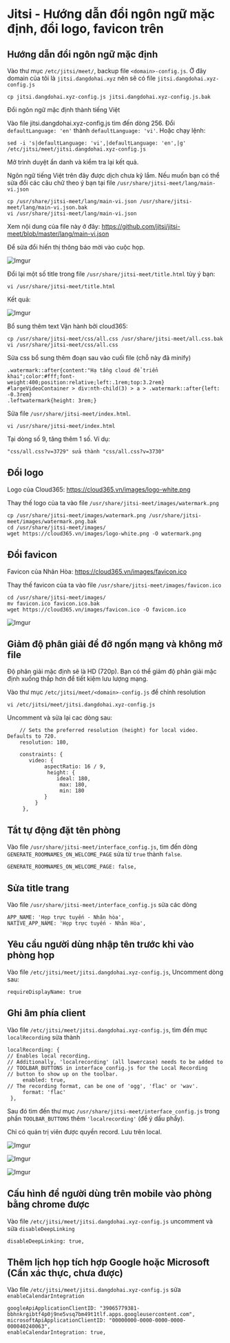 # Jitsi - Hướng dẫn đổi ngôn ngữ mặc định, đổi logo, favicon trên 

## Hướng dẫn đổi ngôn ngữ mặc định

Vào thư mục `/etc/jitsi/meet/`, backup file `<domain>-config.js`. Ở đây domain của tôi là `jitsi.dangdohai.xyz` nên sẽ có file `jitsi.dangdohai.xyz-config.js`

    cp jitsi.dangdohai.xyz-config.js jitsi.dangdohai.xyz-config.js.bak

Đổi ngôn ngữ mặc định thành tiếng Việt

Vào file jitsi.dangdohai.xyz-config.js tìm đến dòng 256. Đổi `defaultLanguage: 'en'` thành `defaultLanguage: 'vi'`. Hoặc chạy lệnh:

    sed -i 's|defaultLanguage: 'vi',|defaultLanguage: 'en',|g' /etc/jitsi/meet/jitsi.dangdohai.xyz-config.js

Mở trình duyệt ẩn danh và kiểm tra lại kết quả.

Ngôn ngữ tiếng Việt trên đây được dịch chưa kỹ lắm. Nếu muốn bạn có thể sửa đổi các câu chữ theo ý bạn tại file `/usr/share/jitsi-meet/lang/main-vi.json`

    cp /usr/share/jitsi-meet/lang/main-vi.json /usr/share/jitsi-meet/lang/main-vi.json.bak
    vi /usr/share/jitsi-meet/lang/main-vi.json

Xem nội dung của file này ở đây: https://github.com/jitsi/jitsi-meet/blob/master/lang/main-vi.json

Để sửa đổi hiển thị thông báo mời vào cuộc họp.

![Imgur](https://i.imgur.com/cVln6B1.png)

Đổi lại một số title trong file `/usr/share/jitsi-meet/title.html` tùy ý bạn:

    vi /usr/share/jitsi-meet/title.html

Kết quả:

![Imgur](https://i.imgur.com/o5Dvl1z.png)

Bổ sung thêm text Vận hành bởi cloud365:

    cp /usr/share/jitsi-meet/css/all.css /usr/share/jitsi-meet/all.css.bak
    vi /usr/share/jitsi-meet/css/all.css


Sửa css bổ sung thêm đoạn sau vào cuối file (chỗ này đã minify)

    .watermark::after{content:"Hạ tầng cloud để triển khai";color:#fff;font-weight:400;position:relative;left:.1rem;top:3.2rem}
    #largeVideoContainer > div:nth-child(3) > a > .watermark::after{left: -0.3rem}
    .leftwatermark{height: 3rem;}

Sửa file `/usr/share/jitsi-meet/index.html`. 

    vi /usr/share/jitsi-meet/index.html

Tại dòng số 9, tăng thêm 1 số. Ví dụ:

    "css/all.css?v=3729" sửa thành "css/all.css?v=3730"

## Đổi logo

Logo của Cloud365: https://cloud365.vn/images/logo-white.png
 
Thay thế logo của ta vào file `/usr/share/jitsi-meet/images/watermark.png`

    cp /usr/share/jitsi-meet/images/watermark.png /usr/share/jitsi-meet/images/watermark.png.bak
    cd /usr/share/jitsi-meet/images/
    wget https://cloud365.vn/images/logo-white.png -O watermark.png

## Đổi favicon

Favicon của Nhân Hòa: https://cloud365.vn/images/favicon.ico

Thay thế favicon của ta vào file `/usr/share/jitsi-meet/images/favicon.ico`

    cd /usr/share/jitsi-meet/images/
    mv favicon.ico favicon.ico.bak
    wget https://cloud365.vn/images/favicon.ico -O favicon.ico

![Imgur](https://i.imgur.com/uJhPoiA.png)

## Giảm độ phân giải để đỡ ngốn mạng và không mở file 

Độ phân giải mặc định sẽ là HD (720p). Bạn có thể giảm độ phân giải mặc định xuống thấp hơn để tiết kiệm lưu lượng mạng.

Vào thư mục `/etc/jitsi/meet/<domain>-config.js` để chỉnh resolution

    vi /etc/jitsi/meet/jitsi.dangdohai.xyz-config.js

Uncomment và sửa lại cac dòng sau:

```
    // Sets the preferred resolution (height) for local video. Defaults to 720.
    resolution: 180,

    constraints: {
       video: {
            aspectRatio: 16 / 9,
             height: {
                ideal: 180,
                 max: 180,
                 min: 180
            }
         }
     },
```

## Tắt tự động đặt tên phòng

Vào file `/usr/share/jitsi-meet/interface_config.js`, tìm đến dòng `GENERATE_ROOMNAMES_ON_WELCOME_PAGE` sửa từ `true` thành `false`.

    GENERATE_ROOMNAMES_ON_WELCOME_PAGE: false,

## Sửa title trang

Vào file `/usr/share/jitsi-meet/interface_config.js` sửa các dòng

    APP_NAME: 'Họp trực tuyến - Nhân hòa',
    NATIVE_APP_NAME: 'Họp trực tuyến - Nhân Hòa',

## Yêu cầu người dùng nhập tên trước khi vào phòng họp

Vào file `/etc/jitsi/meet/jitsi.dangdohai.xyz-config.js`, Uncomment dòng sau:

    requireDisplayName: true

## Ghi âm phía client

Vào file `/etc/jitsi/meet/jitsi.dangdohai.xyz-config.js`, tìm đến mục `localRecording` sửa thành

    localRecording: {
    // Enables local recording.
    // Additionally, 'localrecording' (all lowercase) needs to be added to
    // TOOLBAR_BUTTONS in interface_config.js for the Local Recording
    // button to show up on the toolbar.
         enabled: true,
    // The recording format, can be one of 'ogg', 'flac' or 'wav'.
         format: 'flac'
     },

Sau đó tìm đến thư mục `/usr/share/jitsi-meet/interface_config.js` trong phần `TOOLBAR_BUTTONS` thêm `'localrecording'` (để ý dấu phẩy).

Chỉ có quản trị viên được quyền record. Lưu trên local.

![Imgur](https://i.imgur.com/TEVer78.png)

![Imgur](https://i.imgur.com/QJoyZj9.png)

![Imgur](https://i.imgur.com/JpG5qLq.png)

## Cấu hình để người dùng trên mobile vào phòng bằng chrome được 

Vào file `/etc/jitsi/meet/jitsi.dangdohai.xyz-config.js` uncomment và sửa `disableDeepLinking`

    disableDeepLinking: true,

## Thêm lịch họp tích hợp Google hoặc Microsoft (Cần xác thực, chưa được)

Vào file `/etc/jitsi/meet/jitsi.dangdohai.xyz-config.js` sửa `enableCalendarIntegration`

    googleApiApplicationClientID: "39065779381-bbhnkrgibtf4p0j9ne5vsq7bm49t1tlf.apps.googleusercontent.com",
    microsoftApiApplicationClientID: "00000000-0000-0000-0000-000040240063",
    enableCalendarIntegration: true,
